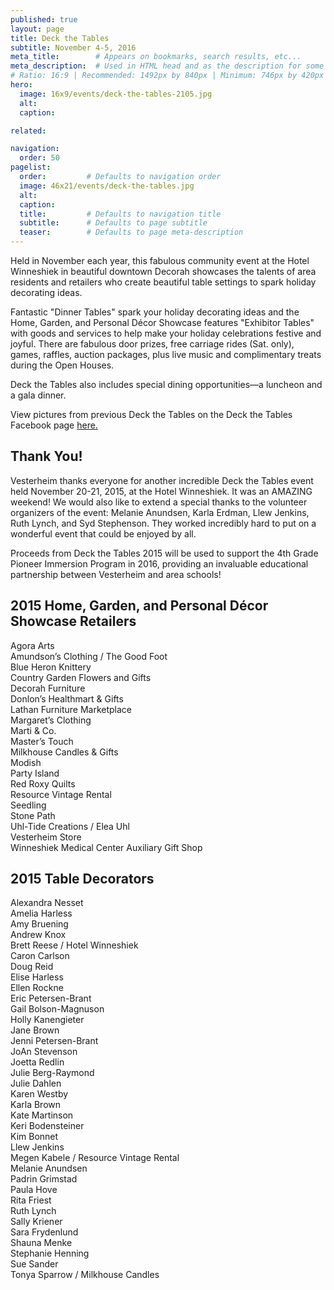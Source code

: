 ```yaml
---
published: true
layout: page
title: Deck the Tables
subtitle: November 4-5, 2016
meta_title:        # Appears on bookmarks, search results, etc...
meta_description:  # Used in HTML head and as the description for some search engines
# Ratio: 16:9 | Recommended: 1492px by 840px | Minimum: 746px by 420px
hero:
  image: 16x9/events/deck-the-tables-2105.jpg
  alt: 
  caption: 

related:

navigation:
  order: 50
pagelist:
  order:         # Defaults to navigation order
  image: 46x21/events/deck-the-tables.jpg
  alt: 
  caption:
  title:         # Defaults to navigation title
  subtitle:      # Defaults to page subtitle
  teaser:        # Defaults to page meta-description  
---
```

Held in November each year, this fabulous community event at the Hotel Winneshiek in beautiful downtown Decorah showcases the talents of area residents and retailers who create beautiful table settings to spark holiday decorating ideas.

Fantastic "Dinner Tables" spark your holiday decorating ideas and the Home, Garden, and Personal Décor Showcase features "Exhibitor Tables" with goods and services to help make your holiday celebrations festive and joyful. There are fabulous door prizes, free carriage rides (Sat. only), games, raffles, auction packages, plus live music and complimentary treats during the Open Houses.

Deck the Tables also includes special dining opportunities—a luncheon and a gala dinner.

View pictures from previous Deck the Tables on the Deck the Tables Facebook page [here.](https://www.facebook.com/Deckthetables/)

Thank You!
-------------------------------
Vesterheim thanks everyone for another incredible Deck the Tables event held November 20-21, 2015, at the Hotel Winneshiek. It was an AMAZING weekend! We would also like to extend a special thanks to the volunteer organizers of the event: Melanie Anundsen, Karla Erdman, Llew Jenkins, Ruth Lynch, and Syd Stephenson. They worked incredibly hard to put on a wonderful event that could be enjoyed by all. 

Proceeds from Deck the Tables 2015 will be used to support the 4th Grade Pioneer Immersion Program in 2016, providing an invaluable educational partnership between Vesterheim and area schools!

2015 Home, Garden, and Personal Décor Showcase Retailers
-------------------------------
Agora Arts <br />
Amundson’s Clothing / The Good Foot <br />
Blue Heron Knittery <br />
Country Garden Flowers and Gifts <br />
Decorah Furniture <br />
Donlon’s Healthmart & Gifts <br />
Lathan Furniture Marketplace <br />
Margaret’s Clothing <br />
Marti & Co. <br />
Master’s Touch <br />
Milkhouse Candles & Gifts <br />
Modish <br />
Party Island <br />
Red Roxy Quilts <br />
Resource Vintage Rental <br />
Seedling <br />
Stone Path <br />
Uhl-Tide Creations / Elea Uhl <br />
Vesterheim Store <br />
Winneshiek Medical Center Auxiliary Gift Shop <br />

2015 Table Decorators
-------------------------------
Alexandra Nesset <br />
Amelia Harless <br />
Amy Bruening <br />
Andrew Knox <br />
Brett Reese / Hotel Winneshiek <br />
Caron Carlson <br />
Doug Reid <br />
Elise Harless <br />
Ellen Rockne <br />
Eric Petersen-Brant <br />
Gail Bolson-Magnuson <br />
Holly Kanengieter <br />
Jane Brown <br />
Jenni Petersen-Brant <br />
JoAn Stevenson <br />
Joetta Redlin <br />
Julie Berg-Raymond <br />
Julie Dahlen <br />
Karen Westby <br />
Karla Brown <br />
Kate Martinson <br />
Keri Bodensteiner <br />
Kim Bonnet <br />
Llew Jenkins <br />
Megen Kabele / Resource Vintage Rental <br />
Melanie Anundsen <br />
Padrin Grimstad <br />
Paula Hove <br />
Rita Friest <br />
Ruth Lynch <br />
Sally Kriener <br />
Sara Frydenlund <br />
Shauna Menke <br />
Stephanie Henning <br />
Sue Sander <br />
Tonya Sparrow / Milkhouse Candles 